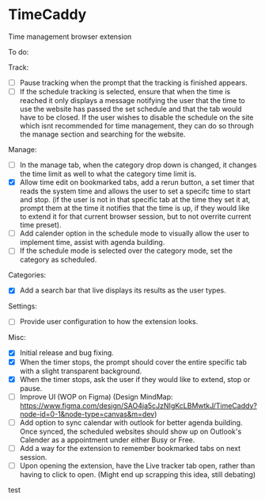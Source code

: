 # TimeCaddy
Time management browser extension

To do:

Track:
- [ ] Pause tracking when the prompt that the tracking is finished appears.
- [ ] If the schedule tracking is selected, ensure that when the time is reached it only displays a message notifying the user that the time to use the website has passed the set schedule and that the tab would have to be closed. If the user wishes to disable the schedule on the site which isnt recommended for time management, they can do so through the manage section and searching for the website.

Manage:
- [ ] In the manage tab, when the category drop down is changed, it changes the time limit as well to what the category time limit is.
- [X] Allow time edit on bookmarked tabs, add a rerun button, a set timer that reads the system time and allows the user to set a specifc time to start and stop. (if the user is not in that specific tab at the time they set it at, prompt them at the time it notifies that the time is up, if they would like to extend it for that current browser session, but to not overrite current time preset).
- [ ] Add calender option in the schedule mode to visually allow the user to implement time, assist with agenda building.
- [ ] If the schedule mode is selected over the category mode, set the category as scheduled.
      
Categories:
- [X] Add a search bar that live displays its results as the user types.

Settings:
- [ ] Provide user configuration to how the extension looks.

Misc:
- [X] Initial release and bug fixing.
- [X] When the timer stops, the prompt should cover the entire specific tab with a slight transparent background. 
- [X] When the timer stops, ask the user if they would like to extend, stop or pause.
- [ ] Improve UI (WOP on Figma) (Design MindMap:
https://www.figma.com/design/SAO4ja5cJzNIgKcLBMwtkJ/TimeCaddy?node-id=0-1&node-type=canvas&m=dev)
- [ ] Add option to sync calendar with outlook for better agenda building. Once synced, the scheduled websites should show up on Outlook's Calender as a appointment under either Busy or Free.
- [ ] Add a way for the extension to remember bookmarked tabs on next session.
- [ ] Upon opening the extension, have the Live tracker tab open, rather than having to click to open. (Might end up scrapping this idea, still debating)

test
